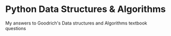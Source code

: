 # Python Data Structures & Algorithms

My answers to Goodrich's Data structures and Algorithms textbook questions
